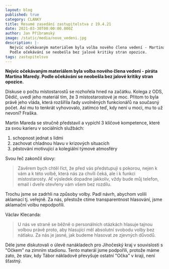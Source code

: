 ```yaml
---
layout: blog
published: true
category: CLANKY
title: Resumé zasedání zastupitelstva z 19.4.21
date: 2021-03-30T00:00:00.000Z
author: Jan Příbramský
image: /static/media/nove_vedeni.jpg
description: |-
  Nejvíc očekávaným materiálem byla volba nového člena vedení - Martina Maredy. 
  Podle očekávání se neobešla bez jalové kritiky stran opozice.
tags: zastupitelsvo
---
```

__Nejvíc očekávaným materiálem byla volba nového člena vedení - piráta Martina Maredy. 
Podle očekávání se neobešla bez jalové kritiky stran opozice.__

Diskuse o počtu místostarostů se rozhořela hned na začátku.
Kolega z ODS, Dědič, uvedl jeho materiál tím, že 3 místostarostové je moc.
Přitom to byla právě jeho vláda, která rozšířila řady uvolněných funkcionářů na současný počet.
Asi mu to tenkrát vyhovovalo, zatímco teď, kdy není u moci, mu to už nevoní?
Fraška.

Martin Mareda se stručně představil a vypíchl 3 klíčové kompetence, které za svou karieru v sociálních službách:
1) schopnost jednat s lidmi
2) zachovat chladnou hlavu v krizových situacích
3) pěstování motivující a kolegiální týmové atmosféry

Svou řeč zakončil slovy:
> Závěrem bych chtěl říct, že před vás předstupuji s pokorou, nejen k vám a k této volbě, která nás za chvíli čeká, ale i k funkci místostarosty. 
Ať výsledek dopadne jakkoliv, vždy bude můj telefon, email i dveře otevřeny vám všem bez rozdílu.

Trochu jsme se zadrhli na způsoby volby.
Padl návrh, abychom volili aklamací tj. veřejně.
Za nás, přestože ctíme transparentnost hlasování,
jsme aklamační volbu nepodpořili.

Václav Klecanda:
> U nás ve straně se běžně o personálních otázkách
hlasuje tajnou volbou právě proto, aby hlasující
měl absolutní svobodu volby bez nátlaku.
Za nás je jasné, jak budeme hlasovat ze zjevných důvodů.

Déle jsme diskutovali o úlevě nanákladech pro Jihočeský kraj
v souvislosti s "Očkem" na zimním stadionu.
Tento materál jsme podpořili, protože máme zato, že stav, kdy Tábor nákladově převyšuje ostatní "Očka" v kraji,
není šťastný.